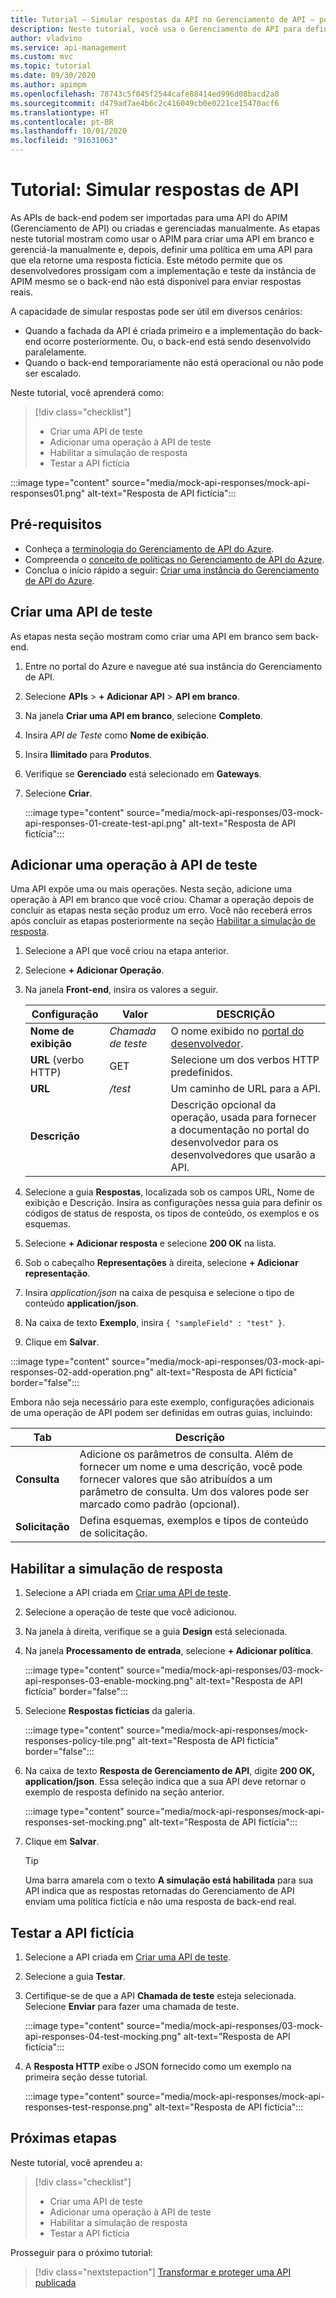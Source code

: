 ```yaml
---
title: Tutorial – Simular respostas da API no Gerenciamento de API – portal do Azure | Microsoft Docs
description: Neste tutorial, você usa o Gerenciamento de API para definir uma política em uma API para que ela retorne uma resposta fictícia se o back-end não está disponível para enviar respostas reais.
author: vladvino
ms.service: api-management
ms.custom: mvc
ms.topic: tutorial
ms.date: 09/30/2020
ms.author: apimpm
ms.openlocfilehash: 78743c5f045f2544cafe88414ed996d08bacd2a0
ms.sourcegitcommit: d479ad7ae4b6c2c416049cb0e0221ce15470acf6
ms.translationtype: HT
ms.contentlocale: pt-BR
ms.lasthandoff: 10/01/2020
ms.locfileid: "91631063"
---
```

# <a name="tutorial-mock-api-responses"></a>Tutorial: Simular respostas de API

As APIs de back-end podem ser importadas para uma API do APIM (Gerenciamento de API) ou criadas e gerenciadas manualmente. As etapas neste tutorial mostram como usar o APIM para criar uma API em branco e gerenciá-la manualmente e, depois, definir uma política em uma API para que ela retorne uma resposta fictícia. Este método permite que os desenvolvedores prossigam com a implementação e teste da instância de APIM mesmo se o back-end não está disponível para enviar respostas reais. 

A capacidade de simular respostas pode ser útil em diversos cenários:

+ Quando a fachada da API é criada primeiro e a implementação do back-end ocorre posteriormente. Ou, o back-end está sendo desenvolvido paralelamente.
+ Quando o back-end temporariamente não está operacional ou não pode ser escalado.

Neste tutorial, você aprenderá como:

> [!div class="checklist"]
> * Criar uma API de teste 
> * Adicionar uma operação à API de teste
> * Habilitar a simulação de resposta
> * Testar a API fictícia


:::image type="content" source="media/mock-api-responses/mock-api-responses01.png" alt-text="Resposta de API fictícia":::

## <a name="prerequisites"></a>Pré-requisitos

+ Conheça a [terminologia do Gerenciamento de API do Azure](api-management-terminology.md).
+ Compreenda o [conceito de políticas no Gerenciamento de API do Azure](api-management-howto-policies.md).
+ Conclua o início rápido a seguir: [Criar uma instância do Gerenciamento de API do Azure](get-started-create-service-instance.md).

## <a name="create-a-test-api"></a>Criar uma API de teste 

As etapas nesta seção mostram como criar uma API em branco sem back-end. 


1. Entre no portal do Azure e navegue até sua instância do Gerenciamento de API.
1. Selecione **APIs** >  **+ Adicionar API** > **API em branco**.
1. Na janela **Criar uma API em branco**, selecione **Completo**.
1. Insira *API de Teste* como **Nome de exibição**.
1. Insira **Ilimitado** para **Produtos**.
1. Verifique se **Gerenciado** está selecionado em **Gateways**.
1. Selecione **Criar**.

    :::image type="content" source="media/mock-api-responses/03-mock-api-responses-01-create-test-api.png" alt-text="Resposta de API fictícia":::

## <a name="add-an-operation-to-the-test-api"></a>Adicionar uma operação à API de teste

Uma API expõe uma ou mais operações. Nesta seção, adicione uma operação à API em branco que você criou. Chamar a operação depois de concluir as etapas nesta seção produz um erro. Você não receberá erros após concluir as etapas posteriormente na seção [Habilitar a simulação de resposta](#enable-response-mocking).

1. Selecione a API que você criou na etapa anterior.
1. Selecione **+ Adicionar Operação**.
1. Na janela **Front-end**, insira os valores a seguir.

     | Configuração             | Valor                             | DESCRIÇÃO                                                                                                                                                                                   |
    |---------------------|-----------------------------------|-----------------------------------------------------------------------------------------------------------------------------------------------------------------------------------------------|
    | **Nome de exibição**    | *Chamada de teste*                       | O nome exibido no [portal do desenvolvedor](api-management-howto-developer-portal.md).                                                                                                                                       |
    | **URL** (verbo HTTP) | GET                               | Selecione um dos verbos HTTP predefinidos.                                                                                                                                         |
    | **URL**             | */test*                           | Um caminho de URL para a API.                                                                                                                                                                       |
    | **Descrição**     |                                   |  Descrição opcional da operação, usada para fornecer a documentação no portal do desenvolvedor para os desenvolvedores que usarão a API.                                                    |
    
1. Selecione a guia **Respostas**, localizada sob os campos URL, Nome de exibição e Descrição. Insira as configurações nessa guia para definir os códigos de status de resposta, os tipos de conteúdo, os exemplos e os esquemas.
1. Selecione **+ Adicionar resposta** e selecione **200 OK** na lista.
1. Sob o cabeçalho **Representações** à direita, selecione **+ Adicionar representação**.
1. Insira *application/json* na caixa de pesquisa e selecione o tipo de conteúdo **application/json**.
1. Na caixa de texto **Exemplo**, insira `{ "sampleField" : "test" }`.
1. Clique em **Salvar**.

:::image type="content" source="media/mock-api-responses/03-mock-api-responses-02-add-operation.png" alt-text="Resposta de API fictícia" border="false":::

Embora não seja necessário para este exemplo, configurações adicionais de uma operação de API podem ser definidas em outras guias, incluindo:


|Tab      |Descrição  |
|---------|---------|
|**Consulta**     |  Adicione os parâmetros de consulta. Além de fornecer um nome e uma descrição, você pode fornecer valores que são atribuídos a um parâmetro de consulta. Um dos valores pode ser marcado como padrão (opcional).        |
|**Solicitação**     |  Defina esquemas, exemplos e tipos de conteúdo de solicitação.       |

## <a name="enable-response-mocking"></a>Habilitar a simulação de resposta

1. Selecione a API criada em [Criar uma API de teste](#create-a-test-api).
1. Selecione a operação de teste que você adicionou.
1. Na janela à direita, verifique se a guia **Design** está selecionada.
1. Na janela **Processamento de entrada**, selecione **+ Adicionar política**.

    :::image type="content" source="media/mock-api-responses/03-mock-api-responses-03-enable-mocking.png" alt-text="Resposta de API fictícia" border="false":::

1. Selecione **Respostas fictícias** da galeria.

    :::image type="content" source="media/mock-api-responses/mock-responses-policy-tile.png" alt-text="Resposta de API fictícia" border="false":::

1. Na caixa de texto **Resposta de Gerenciamento de API**, digite **200 OK, application/json**. Essa seleção indica que a sua API deve retornar o exemplo de resposta definido na seção anterior.

    :::image type="content" source="media/mock-api-responses/mock-api-responses-set-mocking.png" alt-text="Resposta de API fictícia":::

1. Clique em **Salvar**.

    > [!TIP]
    > Uma barra amarela com o texto **A simulação está habilitada** para sua API indica que as respostas retornadas do Gerenciamento de API enviam uma política fictícia e não uma resposta de back-end real.

## <a name="test-the-mocked-api"></a>Testar a API fictícia

1. Selecione a API criada em [Criar uma API de teste](#create-a-test-api).
1. Selecione a guia **Testar**.
1. Certifique-se de que a API **Chamada de teste** esteja selecionada. Selecione **Enviar** para fazer uma chamada de teste.

   :::image type="content" source="media/mock-api-responses/03-mock-api-responses-04-test-mocking.png" alt-text="Resposta de API fictícia":::

1. A **Resposta HTTP** exibe o JSON fornecido como um exemplo na primeira seção desse tutorial.

    :::image type="content" source="media/mock-api-responses/mock-api-responses-test-response.png" alt-text="Resposta de API fictícia":::

## <a name="next-steps"></a>Próximas etapas

Neste tutorial, você aprendeu a:

> [!div class="checklist"]
> * Criar uma API de teste
> * Adicionar uma operação à API de teste
> * Habilitar a simulação de resposta
> * Testar a API fictícia

Prosseguir para o próximo tutorial:

> [!div class="nextstepaction"]
> [Transformar e proteger uma API publicada](transform-api.md)
